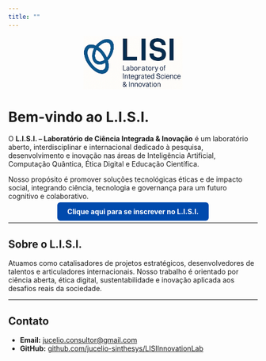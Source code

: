 ```yaml
---
title: ""
---
```


<img src="logo-lisi.png" alt="Logomarca do L.I.S.I." width="200" style="display:block; margin:auto;" />

# Bem-vindo ao L.I.S.I.

O **L.I.S.I. – Laboratório de Ciência Integrada & Inovação** é um laboratório aberto, interdisciplinar e internacional dedicado à pesquisa, desenvolvimento e inovação nas áreas de Inteligência Artificial, Computação Quântica, Ética Digital e Educação Científica.

Nosso propósito é promover soluções tecnológicas éticas e de impacto social, integrando ciência, tecnologia e governança para um futuro cognitivo e colaborativo.

<p align="center">
  <a href="https://forms.gle/NtqNs9Wt1mBdvKUF9k" target="_blank" style="background-color: #004aad; color: white; padding: 10px 20px; text-decoration: none; border-radius: 6px; font-weight: bold;">
    Clique aqui para se inscrever no L.I.S.I.
  </a>
</p>

---

## Sobre o L.I.S.I.

Atuamos como catalisadores de projetos estratégicos, desenvolvedores de talentos e articuladores internacionais. Nosso trabalho é orientado por ciência aberta, ética digital, sustentabilidade e inovação aplicada aos desafios reais da sociedade.

---

## Contato

- **Email:** jucelio.consultor@gmail.com  
- **GitHub:** [github.com/jucelio-sinthesys/LISIInnovationLab](https://github.com/jucelio-sinthesys/LISIInnovationLab)
